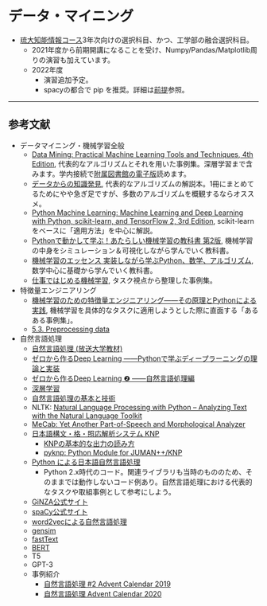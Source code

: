 # データ・マイニング
- [琉大知能情報コース](https://ie.u-ryukyu.ac.jp/~tnal/2021/dm/)3年次向けの選択科目、かつ、工学部の融合選択科目。
  - 2021年度から前期開講になることを受け、Numpy/Pandas/Matplotlib周りの演習も加えています。
  - 2022年度
    - 演習追加予定。
    - spacyの都合で pip を推奨。詳細は[前提](./1-intro/env.md)参照。

---
## 参考文献
- データマイニング・機械学習全般
  - [Data Mining: Practical Machine Learning Tools and Techniques, 4th Edition](http://www.cs.waikato.ac.nz/ml/weka/book.html), 代表的なアルゴリズムとそれを用いた事例集。深層学習まで含みます。学内接続で[附属図書館の電子版](http://opac.lib.u-ryukyu.ac.jp/opc/xc/openurl/search?rft.isbn=9780128042915)読めます。
  - [データからの知識発見](https://www.amazon.co.jp/dp/459531373X/), 代表的なアルゴリズムの解説本。1冊にまとめてるためにやや急ぎ足ですが、多数のアルゴリズムを概観するならオススメ。
  - [Python Machine Learning: Machine Learning and Deep Learning with Python, scikit-learn, and TensorFlow 2, 3rd Edition](https://www.amazon.co.jp/dp/1789955750), scikit-learnをベースに「適用方法」を中心に解説。
  - [Pythonで動かして学ぶ！あたらしい機械学習の教科書 第2版](https://www.shoeisha.co.jp/book/detail/9784798159911), 機械学習の中身をシミュレーション＆可視化しながら学んでいく教科書。
  - [機械学習のエッセンス 実装しながら学ぶPython、数学、アルゴリズム](https://www.sbcr.jp/product/4797393965/), 数学中心に基礎から学んでいく教科書。
  - [仕事ではじめる機械学習](https://www.oreilly.co.jp/books/9784873118215/), タスク視点から整理した事例集。
- 特徴量エンジニアリング
  - [機械学習のための特徴量エンジニアリング――その原理とPythonによる実践](https://www.oreilly.co.jp/books/9784873118680/), 機械学習を具体的なタスクに適用しようとした際に直面する「あるある事例集」。
  - [5.3. Preprocessing data](https://scikit-learn.org/stable/modules/preprocessing.html)
- 自然言語処理
  - [自然言語処理 (放送大学教材)](https://www.amazon.co.jp/dp/4595319584/)
  - [ゼロから作るDeep Learning ――Pythonで学ぶディープラーニングの理論と実装](https://www.oreilly.co.jp/books/9784873117584/)
  - [ゼロから作るDeep Learning ❷ ――自然言語処理編](https://www.oreilly.co.jp/books/9784873118369/)
  - [深層学習](https://www.kspub.co.jp/book/detail/1529021.html)
  - [自然言語処理の基本と技術](https://www.shoeisha.co.jp/book/detail/9784798128528)
  - NLTK: [Natural Language Processing with Python – Analyzing Text with the Natural Language Toolkit](https://www.nltk.org/book/)
  - [MeCab: Yet Another Part-of-Speech and Morphological Analyzer](https://taku910.github.io/mecab/)
  - [日本語構文・格・照応解析システム KNP](http://nlp.ist.i.kyoto-u.ac.jp/index.php?KNP)
    - [KNPの基本的な出力の読み方](http://cr.fvcrc.i.nagoya-u.ac.jp/~sasano/knp/format.html)
    - [pyknp: Python Module for JUMAN++/KNP](https://pyknp.readthedocs.io/en/latest/)
  - [Python による日本語自然言語処理](http://www.nltk.org/book-jp/ch12.html)
    - Python 2.x時代のコード。関連ライブラリも当時のもののため、そのままでは動作しないコード例あり。自然言語処理における代表的なタスクや取組事例として参考にしよう。
  - [GiNZA公式サイト](https://megagonlabs.github.io/ginza/)
  - [spaCy公式サイト](https://spacy.io)
  - [word2vecによる自然言語処理](https://www.oreilly.co.jp/books/9784873116839/)
  - [gensim](https://radimrehurek.com/gensim/)
  - [fastText](https://fasttext.cc)
  - [BERT](https://ai.googleblog.com/2018/11/open-sourcing-bert-state-of-art-pre.html)
  - T5
  - GPT-3
  - 事例紹介
    - [自然言語処理 #2 Advent Calendar 2019](https://qiita.com/advent-calendar/2019/nlp2)
    - [自然言語処理 Advent Calendar 2020](https://qiita.com/advent-calendar/2020/nlp)
